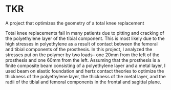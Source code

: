 # TKR
A project that optimizes the geometry of a total knee replacement

Total knee replacements fail in many patients due to pitting and cracking of the polyethylene layer of the tibial component. This is most likely due to the high stresses in polyethylene as a result of contact between the femoral and tibial components of the prosthesis. In this project, I analyzed the stresses put on the polymer by two loads– one 20mm from the left of the prosthesis and one 60mm from the left. Assuming that the prosthesis is a finite composite beam consisting of a polyethylene layer and a metal layer, I used beam on elastic foundation and hertz contact theories to optimize the thickness of the polyethylene layer, the thickness of the metal layer, and the radii of the tibial and femoral components in the frontal and sagittal plane. 
